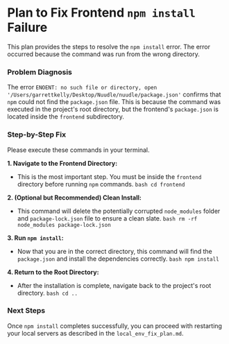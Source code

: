 # Plan to Fix Frontend `npm install` Failure

This plan provides the steps to resolve the `npm install` error. The error occurred because the command was run from the wrong directory.

### **Problem Diagnosis**

The error `ENOENT: no such file or directory, open '/Users/garrettkelly/Desktop/Nuudle/nuudle/package.json'` confirms that `npm` could not find the `package.json` file. This is because the command was executed in the project's root directory, but the frontend's `package.json` is located inside the `frontend` subdirectory.

### **Step-by-Step Fix**

Please execute these commands in your terminal.

**1. Navigate to the Frontend Directory:**
   - This is the most important step. You must be inside the `frontend` directory before running `npm` commands.
    ```bash
    cd frontend
    ```

**2. (Optional but Recommended) Clean Install:**
   - This command will delete the potentially corrupted `node_modules` folder and `package-lock.json` file to ensure a clean slate.
    ```bash
    rm -rf node_modules package-lock.json
    ```

**3. Run `npm install`:**
   - Now that you are in the correct directory, this command will find the `package.json` and install the dependencies correctly.
    ```bash
    npm install
    ```

**4. Return to the Root Directory:**
   - After the installation is complete, navigate back to the project's root directory.
    ```bash
    cd ..
    ```

### **Next Steps**

Once `npm install` completes successfully, you can proceed with restarting your local servers as described in the `local_env_fix_plan.md`.